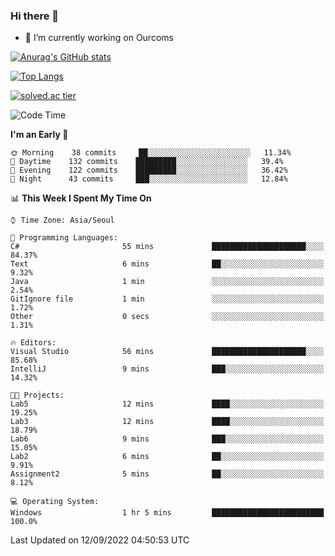 ### Hi there 👋

- 🔭 I’m currently working on Ourcoms

<!--
**Rhange/Rhange** is a ✨ _special_ ✨ repository because its `README.md` (this file) appears on your GitHub profile.

Here are some ideas to get you started:

- 🌱 I’m currently learning ...
- 👯 I’m looking to collaborate on ...
- 🤔 I’m looking for help with ...
- 💬 Ask me about ...
- 📫 How to reach me: ...
- 😄 Pronouns: ...
- ⚡ Fun fact: ...
-->

[![Anurag's GitHub stats](https://github-readme-stats.vercel.app/api?username=rhange&show_icons=true&theme=gruvbox)](https://github.com/anuraghazra/github-readme-stats)

[![Top Langs](https://github-readme-stats.vercel.app/api/top-langs/?username=rhange&layout=compact&theme=gruvbox)](https://github.com/anuraghazra/github-readme-stats)

[![solved.ac tier](http://mazassumnida.wtf/api/generate_badge?boj=rhange0511)](https://solved.ac/rhange0511)

  <!--START_SECTION:waka-->
![Code Time](http://img.shields.io/badge/Code%20Time-526%20hrs%2038%20mins-blue)

**I'm an Early 🐤** 

```text
🌞 Morning    38 commits     ██░░░░░░░░░░░░░░░░░░░░░░░   11.34% 
🌆 Daytime    132 commits    █████████░░░░░░░░░░░░░░░░   39.4% 
🌃 Evening    122 commits    █████████░░░░░░░░░░░░░░░░   36.42% 
🌙 Night      43 commits     ███░░░░░░░░░░░░░░░░░░░░░░   12.84%

```


📊 **This Week I Spent My Time On** 

```text
⌚︎ Time Zone: Asia/Seoul

💬 Programming Languages: 
C#                       55 mins             █████████████████████░░░░   84.37% 
Text                     6 mins              ██░░░░░░░░░░░░░░░░░░░░░░░   9.32% 
Java                     1 min               ░░░░░░░░░░░░░░░░░░░░░░░░░   2.54% 
GitIgnore file           1 min               ░░░░░░░░░░░░░░░░░░░░░░░░░   1.72% 
Other                    0 secs              ░░░░░░░░░░░░░░░░░░░░░░░░░   1.31%

🔥 Editors: 
Visual Studio            56 mins             █████████████████████░░░░   85.68% 
IntelliJ                 9 mins              ███░░░░░░░░░░░░░░░░░░░░░░   14.32%

🐱‍💻 Projects: 
Lab5                     12 mins             ████░░░░░░░░░░░░░░░░░░░░░   19.25% 
Lab3                     12 mins             ████░░░░░░░░░░░░░░░░░░░░░   18.79% 
Lab6                     9 mins              ███░░░░░░░░░░░░░░░░░░░░░░   15.05% 
Lab2                     6 mins              ██░░░░░░░░░░░░░░░░░░░░░░░   9.91% 
Assignment2              5 mins              ██░░░░░░░░░░░░░░░░░░░░░░░   8.12%

💻 Operating System: 
Windows                  1 hr 5 mins         █████████████████████████   100.0%

```


 Last Updated on 12/09/2022 04:50:53 UTC
<!--END_SECTION:waka-->
